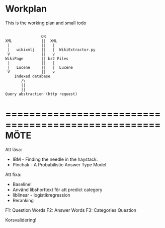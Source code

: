 Workplan
====

This is the working plan and small todo

````

                OR
XML             ||  XML
 |              ||   |
 |   wikixmlj   ||   |  WikiExtractor.py
 V              ||   v   
WikiPage        || bz2 Files
 |              ||   |
 |   Lucene     ||   |  Lucene
 V              ||   v
    Indexed database
       /\
       ||
       ||
Query abstraction (http request)
````

====================================================
                        MÖTE
====================================================
Att läsa:
* IBM - Finding the needle in the haystack.
* Pinchak - A Probabilistic Answer Type Model 

Att fixa:
* Baseline!
* Använd libshorttext för att predict category
* liblinear - logistikregression
* Reranking

F1: Question Words
F2: Answer Words
F3: Categories Question

Korsvalidering!
